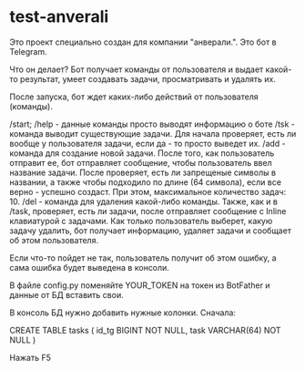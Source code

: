 # test-anverali

Это проект специально создан для компании "анверали.". Это бот в Telegram.

Что он делает?
Бот получает команды от пользователя и выдает какой-то результат, умеет создавать задачи, просматривать и удалять их.

После запуска, бот ждет каких-либо действий от пользователя (команды).

/start; /help - данные команды просто выводят информацию о боте
/tsk - команда выводит существующие задачи. Для начала проверяет, есть ли вообще у пользователя задачи, если да - то просто выведет их.
/add - команда для создание новой задачи. После того, как пользователь отправит ее, бот отправляет сообщение, чтобы пользователь ввел название задачи. После проверяет, есть ли запрещеные символы в названии, а также чтобы подходило по длине (64 символа), если все верно - успешно создаст. При этом, максимальное количество задач: 10.
/del - команда для удаления какой-либо команды. Также, как и в /task, проверяет, есть ли задачи, после отправляет сообщение с Inline клавиатурой с задачами. Как только пользователь выберет, какую задачу удалить, бот получает информацию, удаляет задачи и сообщает об этом пользователя.

Если что-то пойдет не так, пользователь получит об этом ошибку, а сама ошибка будет выведена в консоли.

В файле config.py поменяйте YOUR_TOKEN на токен из BotFather и данные от БД вставить свои.

В консоль БД нужно добавить нужные колонки. Сначала:

CREATE TABLE tasks (
  id_tg BIGINT NOT NULL,
  task VARCHAR(64) NOT NULL
)

Нажать F5
